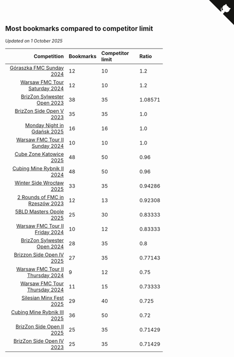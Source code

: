 ## Most bookmarks compared to competitor limit

*Updated on  1 October 2025*

| Competition | Bookmarks | Competitor limit | Ratio |
| ---: | :--- | :--- | :--- |
| [Góraszka FMC Sunday 2024](https://www.worldcubeassociation.org/competitions/GoraszkaFMCSunday2024) | 12 | 10 | 1.2 |
| [Warsaw FMC Tour Saturday 2024](https://www.worldcubeassociation.org/competitions/WarsawFMCTourSaturday2024) | 12 | 10 | 1.2 |
| [BrizZon Sylwester Open 2023](https://www.worldcubeassociation.org/competitions/BrizZonSylwesterOpen2023) | 38 | 35 | 1.08571 |
| [BrizZon Side Open V 2023](https://www.worldcubeassociation.org/competitions/BrizZonSideOpenV2023) | 35 | 35 | 1.0 |
| [Monday Night in Gdańsk 2025](https://www.worldcubeassociation.org/competitions/MondayNightinGdansk2025) | 16 | 16 | 1.0 |
| [Warsaw FMC Tour II Sunday 2024](https://www.worldcubeassociation.org/competitions/WarsawFMCTourIISunday2024) | 10 | 10 | 1.0 |
| [Cube Zone Katowice 2025](https://www.worldcubeassociation.org/competitions/CubeZoneKatowice2025) | 48 | 50 | 0.96 |
| [Cubing Mine Rybnik II 2024](https://www.worldcubeassociation.org/competitions/CubingMineRybnikII2024) | 48 | 50 | 0.96 |
| [Winter Side Wrocław 2025](https://www.worldcubeassociation.org/competitions/WinterSideWroclaw2025) | 33 | 35 | 0.94286 |
| [2 Rounds of FMC in Rzeszów 2023](https://www.worldcubeassociation.org/competitions/2RoundsofFMCinRzeszow2023) | 12 | 13 | 0.92308 |
| [5BLD Masters Opole 2025](https://www.worldcubeassociation.org/competitions/5BLDMastersOpole2025) | 25 | 30 | 0.83333 |
| [Warsaw FMC Tour II Friday 2024](https://www.worldcubeassociation.org/competitions/WarsawFMCTourIIFriday2024) | 10 | 12 | 0.83333 |
| [BrizZon Sylwester Open 2024](https://www.worldcubeassociation.org/competitions/BrizZonSylwesterOpen2024) | 28 | 35 | 0.8 |
| [Brizzon Side Open IV 2025](https://www.worldcubeassociation.org/competitions/BrizzonSideOpenIV2025) | 27 | 35 | 0.77143 |
| [Warsaw FMC Tour II Thursday 2024](https://www.worldcubeassociation.org/competitions/WarsawFMCTourIIThursday2024) | 9 | 12 | 0.75 |
| [Warsaw FMC Tour Thursday 2024](https://www.worldcubeassociation.org/competitions/WarsawFMCTourThursday2024) | 11 | 15 | 0.73333 |
| [Silesian Minx Fest 2025](https://www.worldcubeassociation.org/competitions/SilesianMinxFest2025) | 29 | 40 | 0.725 |
| [Cubing Mine Rybnik III 2025](https://www.worldcubeassociation.org/competitions/CubingMineRybnikIII2025) | 36 | 50 | 0.72 |
| [BrizZon Side Open II 2025](https://www.worldcubeassociation.org/competitions/BrizZonSideOpenII2025) | 25 | 35 | 0.71429 |
| [BrizZon Side Open IV 2023](https://www.worldcubeassociation.org/competitions/BrizZonSideOpenIV2023) | 25 | 35 | 0.71429 |


<a href="https://github.com/maxidragon/wca_statistics_pl" class="github-corner" aria-label="View source on Github"><svg width="80" height="80" viewBox="0 0 250 250" style="fill:#151513; color:#fff; position: absolute; top: 0; border: 0; right: 0;" aria-hidden="true"><path d="M0,0 L115,115 L130,115 L142,142 L250,250 L250,0 Z"></path><path d="M128.3,109.0 C113.8,99.7 119.0,89.6 119.0,89.6 C122.0,82.7 120.5,78.6 120.5,78.6 C119.2,72.0 123.4,76.3 123.4,76.3 C127.3,80.9 125.5,87.3 125.5,87.3 C122.9,97.6 130.6,101.9 134.4,103.2" fill="currentColor" style="transform-origin: 130px 106px;" class="octo-arm"></path><path d="M115.0,115.0 C114.9,115.1 118.7,116.5 119.8,115.4 L133.7,101.6 C136.9,99.2 139.9,98.4 142.2,98.6 C133.8,88.0 127.5,74.4 143.8,58.0 C148.5,53.4 154.0,51.2 159.7,51.0 C160.3,49.4 163.2,43.6 171.4,40.1 C171.4,40.1 176.1,42.5 178.8,56.2 C183.1,58.6 187.2,61.8 190.9,65.4 C194.5,69.0 197.7,73.2 200.1,77.6 C213.8,80.2 216.3,84.9 216.3,84.9 C212.7,93.1 206.9,96.0 205.4,96.6 C205.1,102.4 203.0,107.8 198.3,112.5 C181.9,128.9 168.3,122.5 157.7,114.1 C157.9,116.9 156.7,120.9 152.7,124.9 L141.0,136.5 C139.8,137.7 141.6,141.9 141.8,141.8 Z" fill="currentColor" class="octo-body"></path></svg></a><style>.github-corner:hover .octo-arm{animation:octocat-wave 560ms ease-in-out}@keyframes octocat-wave{0%,100%{transform:rotate(0)}20%,60%{transform:rotate(-25deg)}40%,80%{transform:rotate(10deg)}}@media (max-width:500px){.github-corner:hover .octo-arm{animation:none}.github-corner .octo-arm{animation:octocat-wave 560ms ease-in-out}}</style>
